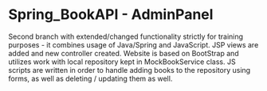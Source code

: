 # Spring_BookAPI - AdminPanel
Second branch with extended/changed functionality strictly for training purposes - it combines usage of Java/Spring and JavaScript. JSP views are added and new controller created. Website is based on BootStrap and utilizes work with 
local repository kept in MockBookService class. JS scripts are written in order to handle adding books to the repository using forms, as well as
deleting / updating them as well.
